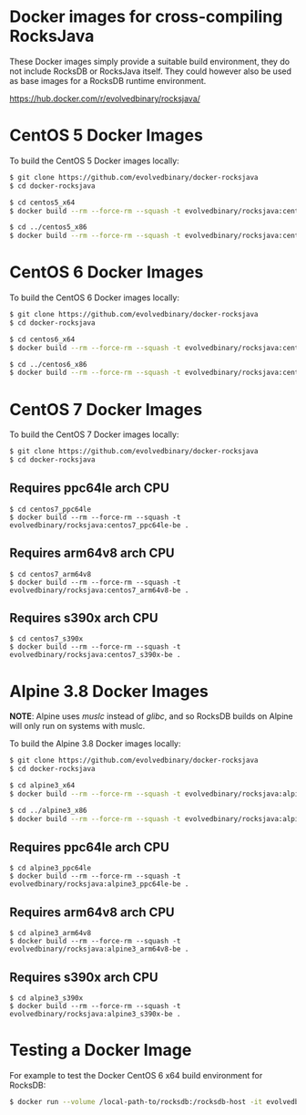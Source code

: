 # Docker images for cross-compiling RocksJava

These Docker images simply provide a suitable build environment, they do not
include RocksDB or RocksJava itself. They could however also be used as base
images for a RocksDB runtime environment.

https://hub.docker.com/r/evolvedbinary/rocksjava/

# CentOS 5 Docker Images
To build the CentOS 5 Docker images locally:

```bash
$ git clone https://github.com/evolvedbinary/docker-rocksjava
$ cd docker-rocksjava

$ cd centos5_x64
$ docker build --rm --force-rm --squash -t evolvedbinary/rocksjava:centos5_x64-be .

$ cd ../centos5_x86
$ docker build --rm --force-rm --squash -t evolvedbinary/rocksjava:centos5_x86-be .
```

# CentOS 6 Docker Images
To build the CentOS 6 Docker images locally:

```bash
$ git clone https://github.com/evolvedbinary/docker-rocksjava
$ cd docker-rocksjava

$ cd centos6_x64
$ docker build --rm --force-rm --squash -t evolvedbinary/rocksjava:centos6_x64-be .

$ cd ../centos6_x86
$ docker build --rm --force-rm --squash -t evolvedbinary/rocksjava:centos6_x86-be .
```

# CentOS 7 Docker Images
To build the CentOS 7 Docker images locally:
```bash
$ git clone https://github.com/evolvedbinary/docker-rocksjava
$ cd docker-rocksjava
```

## Requires ppc64le arch CPU
```
$ cd centos7_ppc64le
$ docker build --rm --force-rm --squash -t evolvedbinary/rocksjava:centos7_ppc64le-be .
```

## Requires arm64v8 arch CPU
```
$ cd centos7_arm64v8
$ docker build --rm --force-rm --squash -t evolvedbinary/rocksjava:centos7_arm64v8-be .
```


## Requires s390x arch CPU
```
$ cd centos7_s390x
$ docker build --rm --force-rm --squash -t evolvedbinary/rocksjava:centos7_s390x-be .
```

# Alpine 3.8 Docker Images
**NOTE**: Alpine uses *muslc* instead of *glibc*, and so RocksDB builds on Alpine will only run on systems with muslc.

To build the Alpine 3.8 Docker images locally:

```bash
$ git clone https://github.com/evolvedbinary/docker-rocksjava
$ cd docker-rocksjava

$ cd alpine3_x64
$ docker build --rm --force-rm --squash -t evolvedbinary/rocksjava:alpine3_x64-be .

$ cd ../alpine3_x86
$ docker build --rm --force-rm --squash -t evolvedbinary/rocksjava:alpine3_x86-be .
```

## Requires ppc64le arch CPU
```
$ cd alpine3_ppc64le
$ docker build --rm --force-rm --squash -t evolvedbinary/rocksjava:alpine3_ppc64le-be .
```

## Requires arm64v8 arch CPU
```
$ cd alpine3_arm64v8
$ docker build --rm --force-rm --squash -t evolvedbinary/rocksjava:alpine3_arm64v8-be .
```

## Requires s390x arch CPU
```
$ cd alpine3_s390x
$ docker build --rm --force-rm --squash -t evolvedbinary/rocksjava:alpine3_s390x-be .
```

# Testing a Docker Image

For example to test the Docker CentOS 6 x64 build environment for RocksDB:

```bash
$ docker run --volume /local-path-to/rocksdb:/rocksdb-host -it evolvedbinary/rocksjava:centos6_x64-be /bin/bash
```

